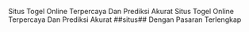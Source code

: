 Situs Togel Online Terpercaya Dan Prediksi Akurat
Situs Togel Online Terpercaya Dan Prediksi Akurat ##situs## Dengan Pasaran Terlengkap
